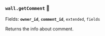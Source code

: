 ### `wall.getComment` 🔰

Fields: **`owner_id`**, **`comment_id`**, `extended`, `fields`

Returns the info about comment.
